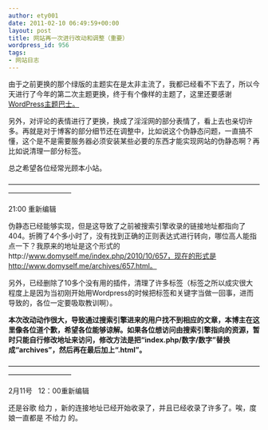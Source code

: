 ```yaml
---
author: ety001
date: 2011-02-10 06:49:59+00:00
layout: post
title: 网站再一次进行改动和调整（重要）
wordpress_id: 956
tags:
- 网站日志
---
```


由于之前更换的那个绿版的主题实在是太非主流了，我都已经看不下去了，所以今天进行了今年的第二次主题更换，终于有个像样的主题了，这里还要感谢[WordPress主题巴士。](http://www.wpbus.com/)

另外，对评论的表情进行了更换，换成了淫淫网的部分表情了，看上去也亲切许多。再就是对于博客的部分细节还在调整中，比如说这个伪静态问题，一直搞不懂，这个是不是需要服务器必须安装某些必要的东西才能实现网站的伪静态啊？再比如说清理一部分标签。

总之希望各位经常光顾本小站。

—————————————————————————————————————————————

21:00 重新编辑

伪静态已经能够实现，但是这导致了之前被搜索引擎收录的链接地址都指向了404。折腾了4个多小时了，没有找到正确的正则表达式进行转向，哪位高人能指点一下？我原来的地址是这个形式的http://www.domyself.me/index.php/2010/10/657，现在的形式是http://www.domyself.me/archives/657.html。

另外，已经删除了10多个没有用的插件，清理了许多标签（标签之所以成灾很大程度上是因为当初刚开始用Wordpress的时候把标签和关键字当做一回事，进而导致的，各位一定要吸取教训啊）。

**本次改动动作很大，导致通过搜索引擎进来的用户找不到相应的文章，本博主在这里像各位道个歉，希望各位能够谅解。如果各位想访问由搜索引擎指向的资源，暂时只能自行修改地址来访问，修改方法是把“index.php/数字/数字”替换成“archives”，然后再在最后加上“.html”。**

—————————————————————————————————————————————

2月11号   12：00重新编辑

还是谷歌 给力 ，新的连接地址已经开始收录了，并且已经收录了许多了。唉，度娘一直都是 不给力 的。
